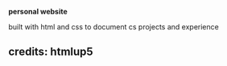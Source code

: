 **personal website**

built with html and css to document cs projects and experience

## credits: htmlup5
